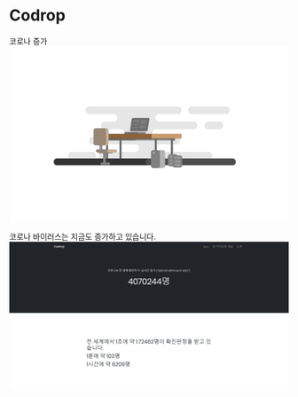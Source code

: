 # Codrop
코로나 증가
![ex_screenshot](./i2_dipokalhhj.png)  

코로나 바이러스는 지금도 증가하고 있습니다.
![ex_screenshot](./스크린샷(399).png)  
